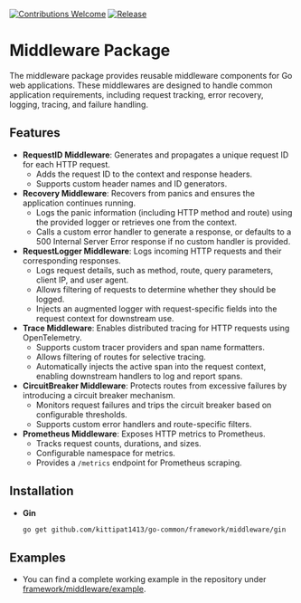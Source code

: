 [![Contributions Welcome](https://img.shields.io/badge/contributions-welcome-brightgreen.svg?style=flat)](https://github.com/kittipat1413/go-common/issues)
[![Release](https://img.shields.io/github/release/kittipat1413/go-common.svg?style=flat)](https://github.com/kittipat1413/go-common/releases/latest)

# Middleware Package
The middleware package provides reusable middleware components for Go web applications. These middlewares are designed to handle common application requirements, including request tracking, error recovery, logging, tracing, and failure handling.

## Features
- **RequestID Middleware**: Generates and propagates a unique request ID for each HTTP request.
    - Adds the request ID to the context and response headers.
    - Supports custom header names and ID generators.
- **Recovery Middleware**: Recovers from panics and ensures the application continues running.
    - Logs the panic information (including HTTP method and route) using the provided logger or retrieves one from the context.
    - Calls a custom error handler to generate a response, or defaults to a 500 Internal Server Error response if no custom handler is provided.
- **RequestLogger Middleware**: Logs incoming HTTP requests and their corresponding responses.
    - Logs request details, such as method, route, query parameters, client IP, and user agent.
    - Allows filtering of requests to determine whether they should be logged.
    - Injects an augmented logger with request-specific fields into the request context for downstream use.
- **Trace Middleware**: Enables distributed tracing for HTTP requests using OpenTelemetry.
    - Supports custom tracer providers and span name formatters.
    - Allows filtering of routes for selective tracing.
    - Automatically injects the active span into the request context, enabling downstream handlers to log and report spans.
- **CircuitBreaker Middleware**: Protects routes from excessive failures by introducing a circuit breaker mechanism.
	- Monitors request failures and trips the circuit breaker based on configurable thresholds.
	- Supports custom error handlers and route-specific filters.
- **Prometheus Middleware**: Exposes HTTP metrics to Prometheus.
    - Tracks request counts, durations, and sizes.
    - Configurable namespace for metrics.
    - Provides a `/metrics` endpoint for Prometheus scraping.

## Installation
- **Gin**
    ```bash
    go get github.com/kittipat1413/go-common/framework/middleware/gin
    ```

## Examples
- You can find a complete working example in the repository under [framework/middleware/example](example/).